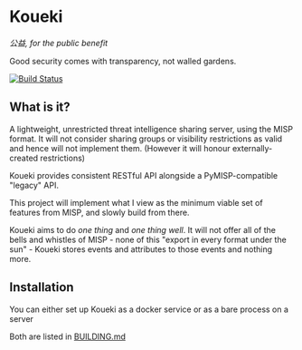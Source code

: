 # Koueki

*公益, for the public benefit*

Good security comes with transparency, not walled gardens.

[![Build Status](https://travis-ci.org/FloatingGhost/Koueki.svg?branch=master)](https://travis-ci.org/FloatingGhost/Koueki)

## What is it?

A lightweight, unrestricted threat intelligence sharing server,
using the MISP format. It will not consider sharing groups or
visibility restrictions as valid and hence will not implement them.
(However it will honour externally-created restrictions)

Koueki provides consistent RESTful API alongside a PyMISP-compatible
"legacy" API.

This project will implement what I view as the minimum viable
set of features from MISP, and slowly build from there.

Koueki aims to do *one thing* and *one thing well*. It will not offer all
of the bells and whistles of MISP - none of this "export in every 
format under the sun" - Koueki stores events and attributes to those events
and nothing more.

## Installation

You can either set up Koueki as a docker service or as a bare process on a server

Both are listed in [BUILDING.md](./documentation/BUILDING.md)
